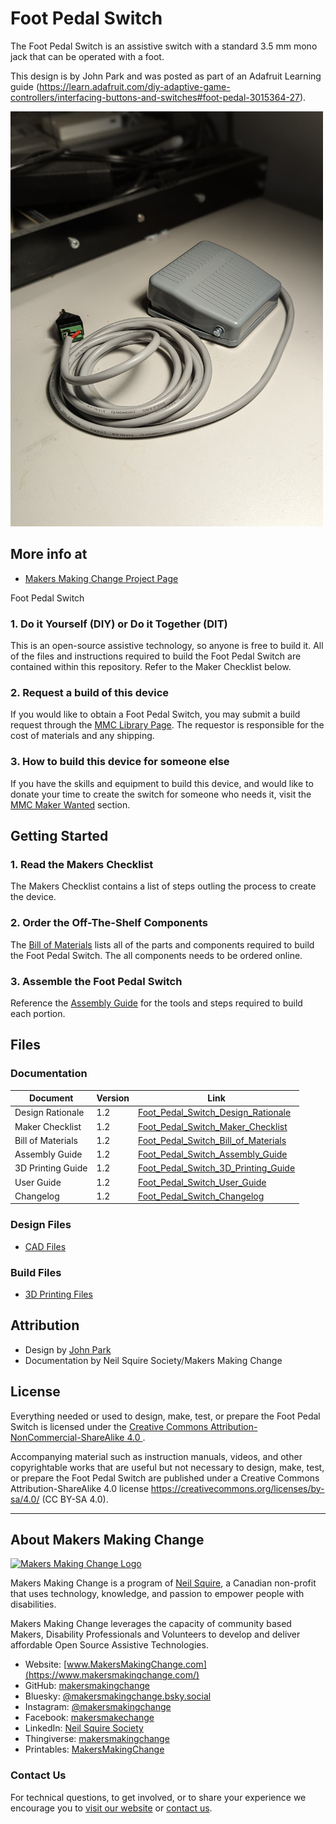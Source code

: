 # Foot Pedal Switch
The Foot Pedal Switch is an assistive switch with a standard 3.5 mm mono jack that can be operated with a foot.

This design is by John Park and was posted as part of an Adafruit Learning guide (https://learn.adafruit.com/diy-adaptive-game-controllers/interfacing-buttons-and-switches#foot-pedal-3015364-27).

<img src="Photos/foot-pedal-switch.jpg" width="500" alt="A grey Foot Pedal Switch with an attached 3.5 mm cable sitting on a table.">

## More info at
- [Makers Making Change Project Page](https://www.makersmakingchange.com/product/foot-pedal-switch/01tJR0000009Sl3YAE)

Foot Pedal Switch
### 1. Do it Yourself (DIY) or Do it Together (DIT)

This is an open-source assistive technology, so anyone is free to build it. All of the files and instructions required to build the Foot Pedal Switch are contained within this repository. Refer to the Maker Checklist below.

### 2. Request a build of this device

If you would like to obtain a Foot Pedal Switch, you may submit a build request through the [MMC Library Page](https://makersmakingchange.com/project/foot-pedal-switch/). The requestor is responsible for the cost of materials and any shipping.

### 3. How to build this device for someone else

If you have the skills and equipment to build this device, and would like to donate your time to create the switch for someone who needs it, visit the [MMC Maker Wanted](https://makersmakingchange.com/maker-wanted/) section.


## Getting Started

### 1. Read the Makers Checklist

The Makers Checklist contains a list of steps outling the process to create the device.

### 2. Order the Off-The-Shelf Components

The [Bill of Materials](/Documentation/Foot_Pedal_Switch_BOM.xlsx) lists all of the parts and components required to build the Foot Pedal Switch. The all components needs to be ordered online. 

### 3. Assemble the Foot Pedal Switch

Reference the [Assembly Guide](/Documentation/Foot_Pedal_Switch_Assembly_Guide.pdf) for the tools and steps required to build each portion.

## Files
### Documentation
| Document             | Version | Link |
|----------------------|---------|------|
| Design Rationale     | 1.2     | [Foot_Pedal_Switch_Design_Rationale](/Documentation/Foot_Pedal_Switch_Design_Rationale.pdf)     |
| Maker Checklist      | 1.2     | [Foot_Pedal_Switch_Maker_Checklist](/Documentation/Foot_Pedal_Switch_Maker_Checklist.pdf)     |
| Bill of Materials    | 1.2     | [Foot_Pedal_Switch_Bill_of_Materials](/Documentation/Foot_Pedal_Switch_BOM.xlsx)     |
| Assembly Guide       | 1.2     | [Foot_Pedal_Switch_Assembly_Guide](/Documentation/Foot_Pedal_Switch_Assembly_Guide.pdf)     |
| 3D Printing Guide    | 1.2     | [Foot_Pedal_Switch_3D_Printing_Guide](/Documentation/Foot_Pedal_Switch_3D_Printing_Guide.pdf)     |
| User Guide           | 1.2     | [Foot_Pedal_Switch_User_Guide](/Documentation/Foot_Pedal_Switch_User_Guide.pdf)    |
| Changelog            | 1.2     | [Foot_Pedal_Switch_Changelog](/Documentation/Foot_Pedal_Switch_Changelog.pdf)     |

### Design Files
 - [CAD Files](/Design_Files)

### Build Files
 - [3D Printing Files](/Build_Files/3D_Printing_Files)

## Attribution
 - Design by [John Park](https://learn.adafruit.com/diy-adaptive-game-controllers/interfacing-buttons-and-switches#foot-pedal-3015364-27)
 - Documentation by Neil Squire Society/Makers Making Change



## License
Everything needed or used to design, make, test, or prepare the Foot Pedal Switch is licensed under the [Creative Commons Attribution-NonCommercial-ShareAlike 4.0 ](https://creativecommons.org/licenses/by-nc-sa/4.0/).

Accompanying material such as instruction manuals, videos, and other copyrightable works that are useful but not necessary to design, make, test, or prepare the Foot Pedal Switch are published under a Creative Commons Attribution-ShareAlike 4.0 license https://creativecommons.org/licenses/by-sa/4.0/ (CC BY-SA 4.0).


---
<!-- ABOUT MMC START -->
## About Makers Making Change
[<img src="https://raw.githubusercontent.com/makersmakingchange/makersmakingchange/main/img/mmc_logo.svg" width="500" alt="Makers Making Change Logo">](https://www.makersmakingchange.com/)

Makers Making Change is a program of [Neil Squire](https://www.neilsquire.ca/), a Canadian non-profit that uses technology, knowledge, and passion to empower people with disabilities.

Makers Making Change leverages the capacity of community based Makers, Disability Professionals and Volunteers to develop and deliver affordable Open Source Assistive Technologies.

 - Website: [www.MakersMakingChange.com](https://www.makersmakingchange.com/)
 - GitHub: [makersmakingchange](https://github.com/makersmakingchange)
 - Bluesky: [@makersmakingchange.bsky.social](https://bsky.app/profile/makersmakingchange.bsky.social)
 - Instagram: [@makersmakingchange](https://www.instagram.com/makersmakingchange)
 - Facebook: [makersmakechange](https://www.facebook.com/makersmakechange)
 - LinkedIn: [Neil Squire Society](https://www.linkedin.com/company/neil-squire-society/)
 - Thingiverse: [makersmakingchange](https://www.thingiverse.com/makersmakingchange/about)
 - Printables: [MakersMakingChange](https://www.printables.com/@MakersMakingChange)

### Contact Us
For technical questions, to get involved, or to share your experience we encourage you to [visit our website](https://www.makersmakingchange.com/) or [contact us](https://www.makersmakingchange.com/s/contact).
<!-- ABOUT MMC END -->
